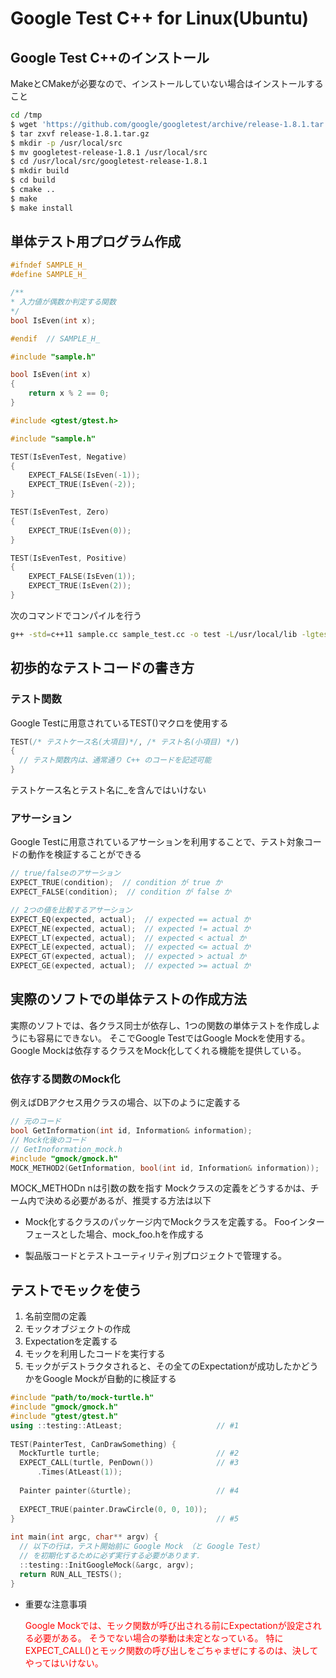# Google Test C++ for Linux(Ubuntu)

## Google Test C++のインストール

MakeとCMakeが必要なので、インストールしていない場合はインストールすること

```bash
cd /tmp
$ wget 'https://github.com/google/googletest/archive/release-1.8.1.tar.gz'
$ tar zxvf release-1.8.1.tar.gz
$ mkdir -p /usr/local/src
$ mv googletest-release-1.8.1 /usr/local/src
$ cd /usr/local/src/googletest-release-1.8.1
$ mkdir build
$ cd build
$ cmake ..
$ make
$ make install
```

## 単体テスト用プログラム作成

```h
#ifndef SAMPLE_H_
#define SAMPLE_H_

/**
* 入力値が偶数か判定する関数
*/
bool IsEven(int x);

#endif  // SAMPLE_H_
```

```cpp
#include "sample.h"

bool IsEven(int x)
{
    return x % 2 == 0;
}
```

```cpp
#include <gtest/gtest.h>

#include "sample.h"

TEST(IsEvenTest, Negative)
{
    EXPECT_FALSE(IsEven(-1));
    EXPECT_TRUE(IsEven(-2));
}

TEST(IsEvenTest, Zero)
{
    EXPECT_TRUE(IsEven(0));
}

TEST(IsEvenTest, Positive)
{
    EXPECT_FALSE(IsEven(1));
    EXPECT_TRUE(IsEven(2));
}
```

次のコマンドでコンパイルを行う

```bash
g++ -std=c++11 sample.cc sample_test.cc -o test -L/usr/local/lib -lgtest -lgtest_main
```

## 初歩的なテストコードの書き方

### テスト関数

Google Testに用意されているTEST()マクロを使用する

```cpp
TEST(/* テストケース名(大項目)*/, /* テスト名(小項目) */)
{
  // テスト関数内は、通常通り C++ のコードを記述可能
}
```

テストケース名とテスト名に_を含んではいけない

### アサーション

Google Testに用意されているアサーションを利用することで、テスト対象コードの動作を検証することができる

```cpp
// true/falseのアサーション
EXPECT_TRUE(condition);  // condition が true か
EXPECT_FALSE(condition);  // condition が false か

// 2つの値を比較するアサーション
EXPECT_EQ(expected, actual);  // expected == actual か
EXPECT_NE(expected, actual);  // expected != actual か
EXPECT_LT(expected, actual);  // expected < actual か
EXPECT_LE(expected, actual);  // expected <= actual か
EXPECT_GT(expected, actual);  // expected > actual か
EXPECT_GE(expected, actual);  // expected >= actual か
```

## 実際のソフトでの単体テストの作成方法

実際のソフトでは、各クラス同士が依存し、1つの関数の単体テストを作成しようにも容易にできない。
そこでGoogle TestではGoogle Mockを使用する。
Google Mockは依存するクラスをMock化してくれる機能を提供している。

### 依存する関数のMock化

例えばDBアクセス用クラスの場合、以下のように定義する

```cpp
// 元のコード
bool GetInformation(int id, Information& information);
// Mock化後のコード
// GetInoformation_mock.h
#include "gmock/gmock.h"
MOCK_METHOD2(GetInformation, bool(int id, Information& information));
```

MOCK_METHODn nは引数の数を指す
Mockクラスの定義をどうするかは、チーム内で決める必要があるが、推奨する方法は以下

* Mock化するクラスのパッケージ内でMockクラスを定義する。
   Fooインターフェースとした場合、mock_foo.hを作成する

* 製品版コードとテストユーティリティ別プロジェクトで管理する。

## テストでモックを使う

1. 名前空間の定義
2. モックオブジェクトの作成
3. Expectationを定義する
4. モックを利用したコードを実行する
5. モックがデストラクタされると、その全てのExpectationが成功したかどうかをGoogle Mockが自動的に検証する

```cpp
#include "path/to/mock-turtle.h"
#include "gmock/gmock.h"
#include "gtest/gtest.h"
using ::testing::AtLeast;                     // #1
   
TEST(PainterTest, CanDrawSomething) {
  MockTurtle turtle;                          // #2
  EXPECT_CALL(turtle, PenDown())              // #3
      .Times(AtLeast(1));
   
  Painter painter(&turtle);                   // #4
   
  EXPECT_TRUE(painter.DrawCircle(0, 0, 10));
}                                             // #5
   
int main(int argc, char** argv) {
  // 以下の行は，テスト開始前に Google Mock （と Google Test）
  // を初期化するために必ず実行する必要があります．
  ::testing::InitGoogleMock(&argc, argv);
  return RUN_ALL_TESTS();
}
```

* 重要な注意事項

   <span style="color: red;">Google Mockでは、モック関数が呼び出される前にExpectationが設定される必要がある。
   そうでない場合の挙動は未定となっている。
   特にEXPECT_CALL()とモック関数の呼び出しをごちゃまぜにするのは、決してやってはいけない。</span>
